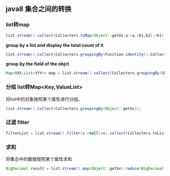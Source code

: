 ## java8 集合之间的转换
### list转map
```java
list.stream().collect(Collectors.toMap(Object::getXx,a->a,(k1,k2)->k1));
```
**group by a list and display the total count of it**

```java
list.stream().collect(Collectors.groupingBy(Function.identity(),Collectors.counting()));
```

**group by the field of the objct**

```java
Map<XXX,List<YYY>> map = list.stream().collect(Collectors.groupingBy(Object::getXxx,Collectors.mapping(Object::getYYY,Collectors.toList())));
```

### 分组 list转Map<Key,ValueList>
将list中的对象按照某个属性进行分组。
```java
list.stream().collect(Collectors.groupingBy(Object::getXx));
```
### 过滤 filter
```java
filterList = list.stream().filter(x->null!=x).collect(Collectors.toList);
```

### 求和
将集合中的数据按照某个属性求和
```java
BigDecimal result = list.stream().map(Object::getXx).reduce(BigDecimal.ZERO,BigDecimal::add);
```